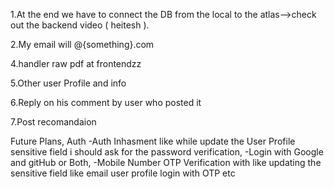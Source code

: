 1.At the end we have to connect the DB from the local to the atlas-->check out the backend video ( heitesh ).

2.My email will @{something}.com

4.handler raw pdf at frontendzz

5.Other user Profile and info

6.Reply on his comment by user who posted it

7.Post recomandaion


Future Plans,
    Auth
        -Auth Inhasment like while update the User Profile sensitive field i should ask for the password verification,
        -Login with Google and gitHub or Both,
        -Mobile Number OTP Verification with like updating the sensitive field like email user profile login with OTP etc
